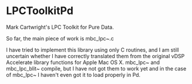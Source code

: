 # LPCToolkitPd
Mark Cartwright's LPC Toolkit for Pure Data.

So far, the main piece of work is mbc_lpc~.c

I have tried to implement this library using only C routines, and I am still uncertain whether I have correctly translated them from the original vDSP Accelerate library functions for Apple Mac OS X.
mbc_lpc~ and mbc_lpc_blit~ compile, but I have not got them to work yet and in the case of mbc_lpc~ I haven't even got it to load properly in Pd.

